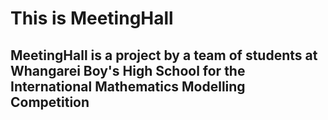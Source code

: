# This is MeetingHall
## MeetingHall is a project by a team of students at Whangarei Boy's High School for the International Mathematics Modelling Competition